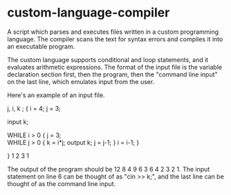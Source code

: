 # custom-language-compiler

A script which parses and executes files written in a custom programming language. The compiler scans the text for syntax errors and compiles it into an executable program.

The custom language supports conditional and loop statements, and it evaluates arithmetic expressions. The format of the input file is the variable declaration section first, then the program, then the "command line input" on the last line, which emulates input from the user. 

Here's an example of an input file.



j, i, k ;
{
i = 4;
j = 3;

input k;

WHILE i > 0 {
	j = 3;		
	WHILE j > 0 {
		k = i*j;
		output k;
		j = j-1;
	}
	i = i-1;
}

}
1 2 3 1


The output of the program should be 12 8 4 9 6 3 6 4 2 3 2 1. The input statement on line 6 can be thought of as "cin >> k;", and the last line can be thought of as the command line input. 

